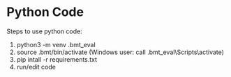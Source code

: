# Python Code

Steps to use python code:

1. python3 -m venv .bmt_eval
2. source .bmt/bin/activate (Windows user: call .bmt_eval\Scripts\activate)
3. pip intall -r requirements.txt
4. run/edit code